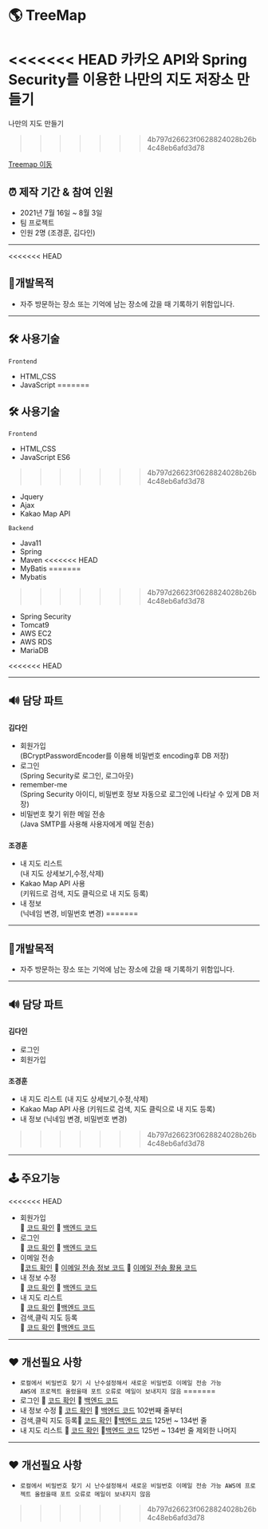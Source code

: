 #  🌎 TreeMap

<<<<<<< HEAD
카카오 API와 Spring Security를 이용한 나만의 지도 저장소 만들기
=======
나만의 지도 만들기
>>>>>>> 4b797d26623f0628824028b26b4c48eb6afd3d78

[Treemap 이동](http://3.36.157.154/)

## ⏰ 제작 기간 & 참여 인원

- 2021년 7월 16일 ~ 8월 3일
- 팀 프로젝트 
- 인원 2명 (조경훈, 김다인)
---
<<<<<<< HEAD
## 🚩개발목적
- 자주 방문하는 장소 또는 기억에 남는 장소에 갔을 때 기록하기 위함입니다.
---
## 🛠 사용기술
`Frontend`
- HTML,CSS
- JavaScript 
=======

## 🛠 사용기술

`Frontend`
- HTML,CSS
- JavaScript ES6
>>>>>>> 4b797d26623f0628824028b26b4c48eb6afd3d78
- Jquery 
- Ajax
- Kakao Map API

`Backend`
- Java11
- Spring
- Maven
<<<<<<< HEAD
- MyBatis
=======
- Mybatis
>>>>>>> 4b797d26623f0628824028b26b4c48eb6afd3d78
- Spring Security
- Tomcat9
- AWS EC2
- AWS RDS
- MariaDB

<<<<<<< HEAD

---
## 🔊 담당 파트
### `김다인`
- 회원가입<br>(BCryptPasswordEncoder를 이용해 비밀번호 encoding후 DB 저장)
- 로그인<br>(Spring Security로 로그인, 로그아웃)
- remember-me<br>(Spring Security 아이디, 비밀번호 정보 자동으로 로그인에 나타날 수 있게 DB 저장)
- 비밀번호 찾기 위한 메일 전송<br>(Java SMTP를 사용해 사용자에게 메일 전송)
### `조경훈`
- 내 지도 리스트<br> (내 지도 상세보기,수정,삭제)
- Kakao Map API 사용 <br>(키워드로 검색, 지도 클릭으로 내 지도 등록)
- 내 정보<br> (닉네임 변경, 비밀번호 변경)
=======
---
## 🚩개발목적
- 자주 방문하는 장소 또는 기억에 남는 장소에 갔을 때 기록하기 위함입니다.
---
## 🔊 담당 파트
### `김다인`
- 로그인
- 회원가입
### `조경훈`
- 내 지도 리스트 (내 지도 상세보기,수정,삭제)
- Kakao Map API 사용 (키워드로 검색, 지도 클릭으로 내 지도 등록)
- 내 정보 (닉네임 변경, 비밀번호 변경)
>>>>>>> 4b797d26623f0628824028b26b4c48eb6afd3d78

---

## 🕹 주요기능

<<<<<<< HEAD
- 회원가입<br>📌 [코드 확인](https://github.com/TreeMap-Project/TreeMap/blob/d9e31ee71beaee32b073bbc395c85e96c67ab538/treemap/src/main/webapp/WEB-INF/views/member/signup.jsp#L1) 📱 [백엔드 코드](https://github.com/TreeMap-Project/TreeMap/blob/d9e31ee71beaee32b073bbc395c85e96c67ab538/treemap/src/main/java/com/spring/treemap/service/MemberServiceImpl.java#L43)
- 로그인<br>📌  [코드 확인](https://github.com/TreeMap-Project/TreeMap/blob/d9e31ee71beaee32b073bbc395c85e96c67ab538/treemap/src/main/webapp/WEB-INF/views/member/customLogin.jsp#L1)  📱 [백엔드 코드](https://github.com/TreeMap-Project/TreeMap/blob/d9e31ee71beaee32b073bbc395c85e96c67ab538/treemap/src/main/java/com/spring/treemap/service/CustomUserDetailsService.java#L16)
- 이메일 전송<br>📌[코드 확인](https://github.com/TreeMap-Project/TreeMap/blob/d9e31ee71beaee32b073bbc395c85e96c67ab538/treemap/src/main/webapp/WEB-INF/views/member/findPw.jsp#L1) 📱 [이메일 전송 정보 코드](https://github.com/TreeMap-Project/TreeMap/blob/d9e31ee71beaee32b073bbc395c85e96c67ab538/treemap/src/main/java/com/spring/treemap/service/EmailSender.java#L16) 📱 [이메일 전송 활용 코드](https://github.com/TreeMap-Project/TreeMap/blob/d9e31ee71beaee32b073bbc395c85e96c67ab538/treemap/src/main/java/com/spring/treemap/service/MemberServiceImpl.java#L54)
- 내 정보 수정<br>  📌  [코드 확인](https://github.com/TreeMap-Project/TreeMap/blob/main/treemap/src/main/webapp/WEB-INF/views/member/myPage.jsp) 📱 [백엔드 코드](https://github.com/TreeMap-Project/TreeMap/blob/4b797d26623f0628824028b26b4c48eb6afd3d78/treemap/src/main/java/com/spring/treemap/controller/CommonController.java#L102)
- 내 지도 리스트 <br>📌 [코드 확인](https://github.com/TreeMap-Project/TreeMap/blob/main/treemap/src/main/webapp/WEB-INF/views/include/mapboard.jsp) 📱[백엔드 코드](https://github.com/TreeMap-Project/TreeMap/blob/main/treemap/src/main/java/com/spring/treemap/controller/MapContoller.java)
- 검색,클릭 지도 등록<br>📌 [코드 확인](https://github.com/TreeMap-Project/TreeMap/blob/main/treemap/src/main/webapp/WEB-INF/views/include/mapboard.jsp) 📱[백엔드 코드](https://github.com/TreeMap-Project/TreeMap/blob/4b797d26623f0628824028b26b4c48eb6afd3d78/treemap/src/main/java/com/spring/treemap/controller/MapContoller.java#L125) 
---
## ♥ 개선필요 사항
- `로컬에서 비밀번호 찾기 시 난수설정해서 새로운 비밀번호 이메일 전송 가능`<br>
`AWS에 프로젝트 올렸을때 포트 오류로 메일이 보내지지 않음` 
=======
- 로그인  📌  [코드 확인](https://github.com/Doodream/staybrella_front/blob/839b7e171e3ea62cd1f16cf277ae475a2e1bf421/src/pages/account/login/index.js#L45) 📱 [백엔드 코드](https://github.com/Doodream/staybrella_backend/blob/ab688db2290eb8743e7cb26ae0bc6b5cb709b188/models/User.js#L42)
- 내 정보 수정  📌  [코드 확인](https://github.com/TreeMap-Project/TreeMap/blob/main/treemap/src/main/webapp/WEB-INF/views/member/myPage.jsp) 📱 [백엔드 코드](https://github.com/TreeMap-Project/TreeMap/blob/main/treemap/src/main/java/com/spring/treemap/controller/CommonController.java) 102번째 줄부터
- 검색,클릭 지도 등록📌 [코드 확인](https://github.com/TreeMap-Project/TreeMap/blob/main/treemap/src/main/webapp/WEB-INF/views/include/mapboard.jsp) 📱[백엔드 코드](https://github.com/TreeMap-Project/TreeMap/blob/main/treemap/src/main/java/com/spring/treemap/controller/MapContoller.java) 125번 ~ 134번 줄
- 내 지도 리스트 📌 [코드 확인](https://github.com/TreeMap-Project/TreeMap/blob/main/treemap/src/main/webapp/WEB-INF/views/include/mapboard.jsp) 📱[백엔드 코드](https://github.com/TreeMap-Project/TreeMap/blob/main/treemap/src/main/java/com/spring/treemap/controller/MapContoller.java) 125번 ~ 134번 줄 제외한 나머지

---
## ♥ 개선필요 사항
- `로컬에서 비밀번호 찾기 시 난수설정해서 새로운 비밀번호 이메일 전송 가능
AWS에 프로젝트 올렸을때 포트 오류로 메일이 보내지지 않음` 
>>>>>>> 4b797d26623f0628824028b26b4c48eb6afd3d78


